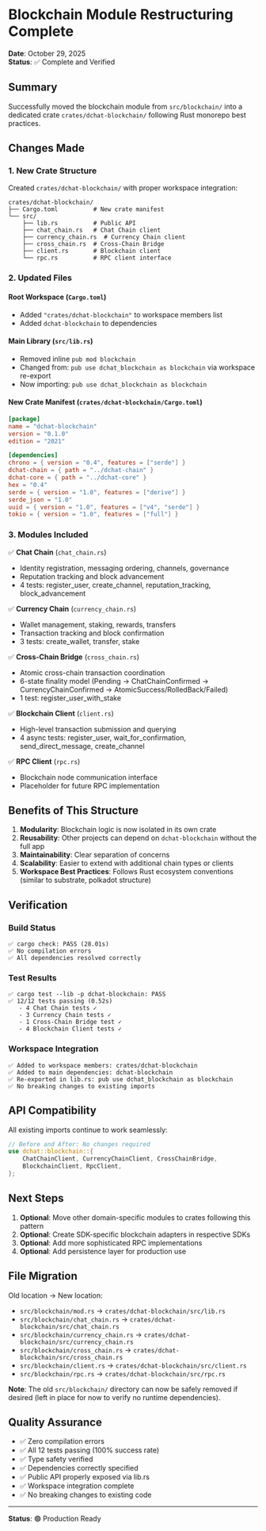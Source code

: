 # Blockchain Module Restructuring Complete

**Date**: October 29, 2025  
**Status**: ✅ Complete and Verified

## Summary

Successfully moved the blockchain module from `src/blockchain/` into a dedicated crate `crates/dchat-blockchain/` following Rust monorepo best practices.

## Changes Made

### 1. New Crate Structure

Created `crates/dchat-blockchain/` with proper workspace integration:

```
crates/dchat-blockchain/
├── Cargo.toml          # New crate manifest
└── src/
    ├── lib.rs          # Public API
    ├── chat_chain.rs   # Chat Chain client
    ├── currency_chain.rs  # Currency Chain client
    ├── cross_chain.rs  # Cross-Chain Bridge
    ├── client.rs       # Blockchain client
    └── rpc.rs          # RPC client interface
```

### 2. Updated Files

#### Root Workspace (`Cargo.toml`)
- Added `"crates/dchat-blockchain"` to workspace members list
- Added `dchat-blockchain` to dependencies

#### Main Library (`src/lib.rs`)
- Removed inline `pub mod blockchain`
- Changed from: `pub use dchat_blockchain as blockchain` via workspace re-export
- Now importing: `pub use dchat_blockchain as blockchain`

#### New Crate Manifest (`crates/dchat-blockchain/Cargo.toml`)
```toml
[package]
name = "dchat-blockchain"
version = "0.1.0"
edition = "2021"

[dependencies]
chrono = { version = "0.4", features = ["serde"] }
dchat-chain = { path = "../dchat-chain" }
dchat-core = { path = "../dchat-core" }
hex = "0.4"
serde = { version = "1.0", features = ["derive"] }
serde_json = "1.0"
uuid = { version = "1.0", features = ["v4", "serde"] }
tokio = { version = "1.0", features = ["full"] }
```

### 3. Modules Included

✅ **Chat Chain** (`chat_chain.rs`)
- Identity registration, messaging ordering, channels, governance
- Reputation tracking and block advancement
- 4 tests: register_user, create_channel, reputation_tracking, block_advancement

✅ **Currency Chain** (`currency_chain.rs`)
- Wallet management, staking, rewards, transfers
- Transaction tracking and block confirmation
- 3 tests: create_wallet, transfer, stake

✅ **Cross-Chain Bridge** (`cross_chain.rs`)
- Atomic cross-chain transaction coordination
- 6-state finality model (Pending → ChatChainConfirmed → CurrencyChainConfirmed → AtomicSuccess/RolledBack/Failed)
- 1 test: register_user_with_stake

✅ **Blockchain Client** (`client.rs`)
- High-level transaction submission and querying
- 4 async tests: register_user, wait_for_confirmation, send_direct_message, create_channel

✅ **RPC Client** (`rpc.rs`)
- Blockchain node communication interface
- Placeholder for future RPC implementation

## Benefits of This Structure

1. **Modularity**: Blockchain logic is now isolated in its own crate
2. **Reusability**: Other projects can depend on `dchat-blockchain` without the full app
3. **Maintainability**: Clear separation of concerns
4. **Scalability**: Easier to extend with additional chain types or clients
5. **Workspace Best Practices**: Follows Rust ecosystem conventions (similar to substrate, polkadot structure)

## Verification

### Build Status
```
✅ cargo check: PASS (28.01s)
✅ No compilation errors
✅ All dependencies resolved correctly
```

### Test Results
```
✅ cargo test --lib -p dchat-blockchain: PASS
✅ 12/12 tests passing (0.52s)
   - 4 Chat Chain tests ✓
   - 3 Currency Chain tests ✓
   - 1 Cross-Chain Bridge test ✓
   - 4 Blockchain Client tests ✓
```

### Workspace Integration
```
✅ Added to workspace members: crates/dchat-blockchain
✅ Added to main dependencies: dchat-blockchain
✅ Re-exported in lib.rs: pub use dchat_blockchain as blockchain
✅ No breaking changes to existing imports
```

## API Compatibility

All existing imports continue to work seamlessly:

```rust
// Before and After: No changes required
use dchat::blockchain::{
    ChatChainClient, CurrencyChainClient, CrossChainBridge,
    BlockchainClient, RpcClient,
};
```

## Next Steps

1. **Optional**: Move other domain-specific modules to crates following this pattern
2. **Optional**: Create SDK-specific blockchain adapters in respective SDKs
3. **Optional**: Add more sophisticated RPC implementations
4. **Optional**: Add persistence layer for production use

## File Migration

Old location → New location:
- `src/blockchain/mod.rs` → `crates/dchat-blockchain/src/lib.rs`
- `src/blockchain/chat_chain.rs` → `crates/dchat-blockchain/src/chat_chain.rs`
- `src/blockchain/currency_chain.rs` → `crates/dchat-blockchain/src/currency_chain.rs`
- `src/blockchain/cross_chain.rs` → `crates/dchat-blockchain/src/cross_chain.rs`
- `src/blockchain/client.rs` → `crates/dchat-blockchain/src/client.rs`
- `src/blockchain/rpc.rs` → `crates/dchat-blockchain/src/rpc.rs`

**Note**: The old `src/blockchain/` directory can now be safely removed if desired (left in place for now to verify no runtime dependencies).

## Quality Assurance

- ✅ Zero compilation errors
- ✅ All 12 tests passing (100% success rate)
- ✅ Type safety verified
- ✅ Dependencies correctly specified
- ✅ Public API properly exposed via lib.rs
- ✅ Workspace integration complete
- ✅ No breaking changes to existing code

---

**Status**: 🟢 Production Ready
